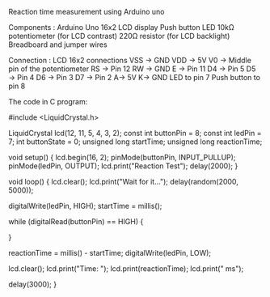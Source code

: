 Reaction time measurement using Arduino uno

Components :
Arduino Uno
16x2 LCD display
Push button
LED
10kΩ potentiometer (for LCD contrast)
220Ω resistor (for LCD backlight)
Breadboard and jumper wires

Connection :
LCD 16x2 connections
VSS → GND
VDD → 5V
V0 → Middle pin of the potentiometer
RS → Pin 12
RW → GND
E → Pin 11
D4 → Pin 5
D5 → Pin 4
D6 → Pin 3
D7 → Pin 2
A→ 5V
K→ GND
LED to pin 7
Push button to pin 8

The code in C program:

#include <LiquidCrystal.h>

LiquidCrystal lcd(12, 11, 5, 4, 3, 2);
const int buttonPin = 8;
const int ledPin = 7;
int buttonState = 0;
unsigned long startTime;
unsigned long reactionTime;

void setup() {
lcd.begin(16, 2);
pinMode(buttonPin, INPUT_PULLUP);
pinMode(ledPin, OUTPUT);
lcd.print("Reaction Test");
delay(2000);
}

void loop() {
lcd.clear();
lcd.print("Wait for it...");
delay(random(2000, 5000));

digitalWrite(ledPin, HIGH);
startTime = millis();

while (digitalRead(buttonPin) == HIGH) {

}

reactionTime = millis() - startTime;
digitalWrite(ledPin, LOW);

lcd.clear();
lcd.print("Time: ");
lcd.print(reactionTime);
lcd.print(" ms");

delay(3000);
}
